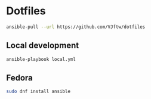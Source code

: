 # Dotfiles

```bash
ansible-pull --url https://github.com/VJftw/dotfiles
```

## Local development
```bash
ansible-playbook local.yml
```


## Fedora

```bash
sudo dnf install ansible
```
